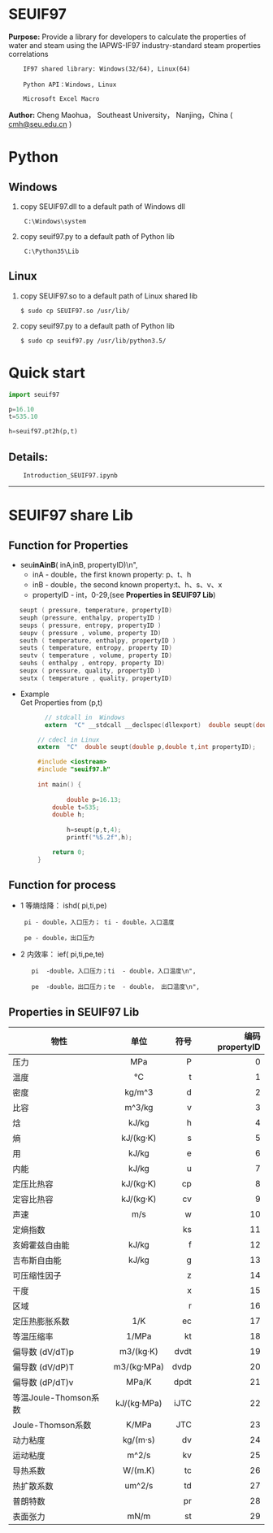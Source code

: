 # SEUIF97

**Purpose:** Provide a library for developers to calculate the properties of water and steam using the IAPWS-IF97 industry-standard steam properties correlations

        IF97 shared library: Windows(32/64), Linux(64)
        
        Python API：Windows, Linux
        
        Microsoft Excel Macro

**Author:** Cheng Maohua， Southeast University， Nanjing，China  ( cmh@seu.edu.cn )

# Python 

## Windows 
  
1. copy SEUIF97.dll  to a default path of Windows dll
      
        C:\Windows\system
   
2. copy seuif97.py to a default path of Python lib
    
        C:\Python35\Lib 
   
##  Linux   
    
 1. copy SEUIF97.so  to a default path of Linux shared lib
   
        $ sudo cp SEUIF97.so /usr/lib/

 2. copy seuif97.py to a default path of Python lib
   
        $ sudo cp seuif97.py /usr/lib/python3.5/
        
# Quick start

```python
import seuif97

p=16.10
t=535.10

h=seuif97.pt2h(p,t)
```
 
## Details:

        Introduction_SEUIF97.ipynb

---
#  SEUIF97 share Lib

## Function for Properties 

 * seu**inAinB**( inA,inB, propertyID)\n",
   *  inA -  double，the first known property: p、t、h
   *  inB -  double，the second known property:t、h、s、v、x
   *  propertyID  - int，0-29,(see **Properties in SEUIF97 Lib**)

```c
   seupt ( pressure, temperature, propertyID)
   seuph (pressure, enthalpy, propertyID )
   seups ( pressure, entropy, propertyID )
   seupv ( pressure , volume, property ID)
   seuth ( temperature, enthalpy, propertyID )
   seuts ( temperature, entropy, property ID)
   seutv ( temperature , volume, property ID)
   seuhs ( enthalpy , entropy, property ID)
   seupx ( pressure, quality, propertyID )
   seutx ( temperature , quality, propertyID)
```

* Example  
    Get Properties from (p,t)
         

```c
          // stdcall in  Windows
          extern  "C" __stdcall __declspec(dllexport)  double seupt(double p,double t,int  propertyID);
```

```c
        // cdecl in Linux
        extern  "C"  double seupt(double p,double t,int propertyID);
```

```c
        #include <iostream>
        #include "seuif97.h"
  
        int main() {
	
                double p=16.13;
	        double t=535;
	        double h;
       
                h=seupt(p,t,4);
                printf("%5.2f",h);

	        return 0;
        }   

```

## Function for process  
   
*  1 等熵焓降： ishd( pi,ti,pe)
    
        pi - double，入口压力； ti - double，入口温度

        pe - double，出口压力

* 2 内效率： ief( pi,ti,pe,te)

         pi  -double，入口压力；ti  - double，入口温度\n",

         pe  -double，出口压力；te  - double， 出口温度\n",


## Properties in SEUIF97 Lib

|   物性       |    单位     |  符号  |  编码 propertyID   |   
| -------------|:----------:| ------:|-------:|
| 压力         |   MPa     |  P     |   0     |  
| 温度         |   °C      |  t     |   1     |
| 密度         | kg/m^3    |  d     |   2     |
| 比容         | m^3/kg    |  v     |   3     |
| 焓           | kJ/kg     |  h     |   4     |
| 熵           | kJ/(kg·K) |  s     |   5     |
| 用           | kJ/kg     |  e     |   6     |
| 内能         | kJ/kg     |  u     |   7     |
| 定压比热容    | kJ/(kg·K) |  cp    |   8     |
| 定容比热容    | kJ/(kg·K) |  cv    |   9     |		
| 声速         | m/s       |   w     | 10      |	
| 定熵指数   |             |  ks     | 11      |	
|亥姆霍兹自由能   |   kJ/kg          |  f     | 12      |	
|吉布斯自由能     |   kJ/kg           | g     | 13      |	
|可压缩性因子     |                      | z      | 14      |
| 干度                 |                      | x      | 15      |
| 区域                 |                      | r       | 16      |
| 定压热膨胀系数   |        1/K       | ec     | 17      |
| 等温压缩率         |        1/MPa   | kt     | 18      |
| 偏导数 (dV/dT)p	   |    m3/(kg·K)	     | dvdt     | 19      |
| 偏导数 (dV/dP)T	   |    m3/(kg·MPa)	  | dvdp    | 20      |
| 偏导数 (dP/dT)v	   |    MPa/K	         | dpdt	    | 21      |
| 等温Joule-Thomson系数	   |   kJ/(kg·MPa)        | iJTC	    | 22      |
| Joule-Thomson系数	   |  K/MPa        | JTC	    | 23      |
| 动力粘度        |        kg/(m·s)   | dv     | 24      |
| 运动粘度        |       m^2/s       | kv     | 25      |
| 导热系数        |       W/(m.K)	  | tc     | 26      |
| 热扩散系数      |       um^2/s	 | td     | 27      |
| 普朗特数        |            	  | pr     | 28      |
| 表面张力        |       mN/m    	  | st     | 29      |
